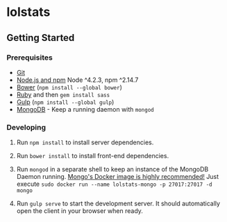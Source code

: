 # lolstats

## Getting Started

### Prerequisites

- [Git](https://git-scm.com/)
- [Node.js and npm](nodejs.org) Node ^4.2.3, npm ^2.14.7
- [Bower](bower.io) (`npm install --global bower`)
- [Ruby](https://www.ruby-lang.org) and then `gem install sass`
- [Gulp](http://gulpjs.com/) (`npm install --global gulp`)
- [MongoDB](https://www.mongodb.org/) - Keep a running daemon with `mongod`

### Developing

1. Run `npm install` to install server dependencies.

2. Run `bower install` to install front-end dependencies.

3. Run `mongod` in a separate shell to keep an instance of the MongoDB Daemon running.
[Mongo's Docker image is highly recommended!](https://hub.docker.com/_/mongo/)
Just execute `sudo docker run --name lolstats-mongo -p 27017:27017 -d mongo`

4. Run `gulp serve` to start the development server. It should automatically open the client in your browser when ready.
